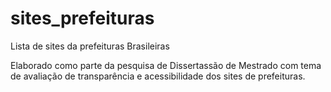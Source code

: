 # sites_prefeituras
Lista de sites da prefeituras Brasileiras

Elaborado como parte da pesquisa de Dissertassão de Mestrado com tema de avaliação de transparência e acessibilidade dos sites de prefeituras. 
